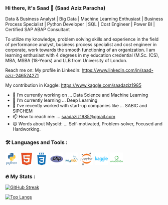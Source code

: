 ### Hi there, it's Saad 👋 (Saad Aziz Paracha)
Data & Business Analyst | Big Data | Machine Learning Enthusiast | Business Process Specialist | Python Developer | SQL | Cost Engineer | Power BI | Certified SAP ABAP Consultant

To utilize my knowledge, problem solving skills and experience in the field of performance analyst, business process specialist and cost engineer in corporate, work towards the smooth functioning of an organization. I am learning enthusiast with 4 degrees in my education credential (M.Sc. (CS), MBA, MSBA (18-Years) and LLB from University of London.

Reach me on:
My profile in LinkedIn: https://www.linkedin.com/in/saad-aziz-246524271

My contribution in Kaggle: https://www.kaggle.com/saadaziz1985


- 🔭 I’m currently working on ... Data Science and Machine Learning
- 🌱 I’m currently learning ... Deep Learning
- 👯 I’ve recently worked with start-up companies like ... SABIC and SIPCHEM
- 📫 How to reach me: ... saadaziz1985@gmail.com
- 😄 Words about Myseld: ... Self-motivated, Problem-solver, Focused and Hardworking.

### :hammer_and_wrench: Languages and Tools :
<div>
  <img src="https://github.com/devicons/devicon/blob/master/icons/python/python-original-wordmark.svg" title="Python" alt="Python" width="40" height="40"/>&nbsp;
  <img src="https://github.com/devicons/devicon/blob/master/icons/html5/html5-original.svg" title="HTML5" alt="HTML" width="40" height="40"/>&nbsp;
  <img src="https://github.com/devicons/devicon/blob/master/icons/css3/css3-plain-wordmark.svg"  title="CSS3" alt="CSS" width="40" height="40"/>&nbsp;
  <img src="https://github.com/devicons/devicon/blob/master/icons/php/php-original.svg"  title="PHP" alt="PHP" width="40" height="40"/>&nbsp;
  <img src="https://github.com/devicons/devicon/blob/master/icons/mysql/mysql-original-wordmark.svg" title="MySQL"  alt="MySQL" width="40" height="40"/>&nbsp;
  <img src="https://github.com/devicons/devicon/blob/master/icons/jupyter/jupyter-original-wordmark.svg" title="Jupyter" alt="Jupyter" width="40" height="40"/>&nbsp;
  <img src="https://github.com/devicons/devicon/blob/master/icons/kaggle/kaggle-original-wordmark.svg" title="Kaggle" alt="Kaggle" width="40" height="40"/>&nbsp;
  <img src="https://github.com/devicons/devicon/blob/master/icons/anaconda/anaconda-original-wordmark.svg" title="Anaconda" alt="Anaconda" width="40" height="40"/>&nbsp;
</div>

### :fire: My Stats :

[![GitHub Streak](http://github-readme-streak-stats.herokuapp.com?user=saadaziz1985&theme=elegant&border_radius=4.6&date_format=M%20j%5B%2C%20Y%5D)](https://git.io/streak-stats)

[![Top Langs](https://github-readme-stats.vercel.app/api/top-langs/?username=Saadaziz1985&layout=compact&theme=vision-friendly-dark)](https://github.com/Saadazi1985/github-readme-stats)


<!--
**Saadaziz1985/Saadaziz1985** is a ✨ _special_ ✨ repository because its `README.md` (this file) appears on your GitHub profile.


-->
